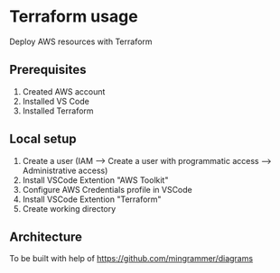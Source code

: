 # Terraform usage
Deploy AWS resources with Terraform

## Prerequisites
1. Created AWS account
2. Installed VS Code
3. Installed Terraform

## Local setup
1. Create a user (IAM --> Create a user with programmatic access --> Administrative access)
2. Install VSCode Extention "AWS Toolkit"
3. Configure AWS Credentials profile in VSCode
4. Install VSCode Extention "Terraform"
5. Create working directory

## Architecture
To be built with help of https://github.com/mingrammer/diagrams

